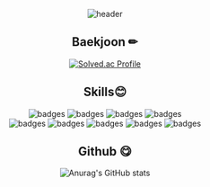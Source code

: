 <div align=center>
  
![header](https://capsule-render.vercel.app/api?type=slice&height=150&text=Hello&fontSize=50&rotate=10&fontAlign=90&fontAlignY=20&fontColor=FFFF&&color=0:F1F0AE,800:E9407A&desc=I'm%20Yaena&descSize=25&descAlign=90&descAlignY=40)<br>

## Baekjoon ✏
[![Solved.ac Profile](http://mazassumnida.wtf/api/v2/generate_badge?boj=yaena99)](https://solved.ac/yaena99/)

## Skills😊

![badges](https://img.shields.io/badge/HTML5-E34F26?style=for-the-badge&logo=HTML5&logoColor=white)
![badges](https://img.shields.io/badge/CSS3-1572B6?style=for-the-badge&logo=CSS3&logoColor=white)
![badges](https://img.shields.io/badge/Javascript-F7DF1E?style=for-the-badge&logo=JavaScript&logoColor=white)
![badges](https://img.shields.io/badge/React-A7B901?style=for-the-badge&logo=React)<br/>
![badges](https://img.shields.io/badge/jQuery-6adfe7?style=for-the-badge&logo=jQuery&logoColor=white)
![badges](https://img.shields.io/badge/Django-6868AC?style=for-the-badge&logo=Django&logoColor=white)
![badges](https://img.shields.io/badge/MySQL-B762B0?style=for-the-badge&logo=MySQL&logoColor=white)
![badges](https://img.shields.io/badge/Python-F47A9E?style=for-the-badge&logo=Python&logoColor=white)
![badges](https://img.shields.io/badge/Java-FF9860?style=for-the-badge&logo=Java)<br/>


## Github 😋
![Anurag's GitHub stats](https://github-readme-stats.vercel.app/api?username=yaena1223&show_icons=true&theme=radical)
</div>
